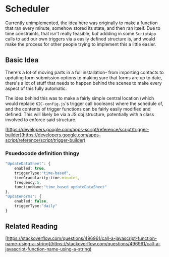 # Scheduler

Currently unimplemented, the idea here was originally to make a function that ran every minute, somehow stored its state, and then ran itself.  Due to time constraints, that isn't really feasible, *but* addding in some ``ScriptApp`` calls to add our own triggers via a easily defined structure is, and would make the process for other people trying to implement this a little easier.

## Basic Idea

There's a lot of moving parts in a full installation- from importing contacts to updating form submission options to making sure that forms are up to date, there's a lot of stuff that needs to happen behind the scenes to make every aspect of this fully automatic.

The idea behind this was to make a fairly simple central location (which would replace ``KIC-config.js``'s trigger call booleans) where the schedule of, and the contents of trigger functions can be fairly easily modified and defined.  This will likely be via a JS obj structure, potentially with a class involved to enforce said structure.

[https://developers.google.com/apps-script/reference/script/trigger-builder](https://developers.google.com/apps-script/reference/script/trigger-builder)

### Psuedocode definition thingy
```ts
"UpdateDataSheet": {
    enabled: true,
    triggerType:"time-based",
    timeGranularity:time.minutes,
    frequency:5,
    functionName:"time_based_updateDataSheet"
},
"UpdateForms": {
    enabled: false,
    triggerType:"daily"
}

```

## Related Reading

[https://stackoverflow.com/questions/496961/call-a-javascript-function-name-using-a-string](https://stackoverflow.com/questions/496961/call-a-javascript-function-name-using-a-string)
